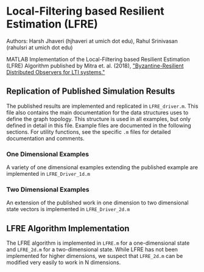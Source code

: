 # Local-Filtering based Resilient Estimation (LFRE)
Authors: Harsh Jhaveri (hjhaveri at umich dot edu), Rahul Srinivasan (rahulsri at umich dot edu)

MATLAB Implementation of the Local-Filtering based Resilient Estimation (LFRE) Algorithm published by Mitra et. al. (2018), ["Byzantine-Resilient Distributed Observers for LTI systems."](https://arxiv.org/abs/1802.09651)

## Replication of Published Simulation Results
The published results are implemented and replicated in `LFRE_driver.m`. This file also contains the main documentation for the data structures uses to define the graph topology. This structure is used in all examples, but only defined in detail in this file. Example files are documented in the following sections. For utility functions, see the specific `.m` files for detailed documentation and comments.

### One Dimensional Examples
A variety of one dimensional examples extending the published example are implemented in `LFRE_Driver_1d.m`

### Two Dimensional Examples
An extension of the published work in one dimension to two dimensional state vectors is implemented in `LFRE_Driver_2d.m`

## LFRE Algorithm Implementation
The LFRE algorithm is implemented in `LFRE.m` for a one-dimensional state and `LFRE_2d.m` for a two-dimensional state. While LFRE has not been implemented for higher dimensions, we suspect that `LFRE_2d.m` can be modified very easily to work in N dimensions.


